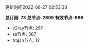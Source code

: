 更新时间2022-08-27 02:53:38

**总订阅: 73**
**总节点: 2609**
**有效节点: 696**
- v2ray节点: 297
- ss节点: 387
- trojan节点: 12
